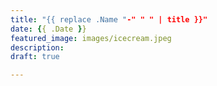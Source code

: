 ```yaml
---
title: "{{ replace .Name "-" " " | title }}"
date: {{ .Date }}
featured_image: images/icecream.jpeg
description:
draft: true

---
```


